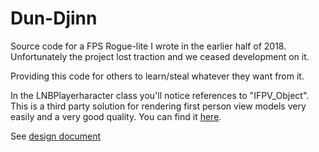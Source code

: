 # Dun-Djinn

Source code for a FPS Rogue-lite I wrote in the earlier half of 2018. Unfortunately the project lost traction and we ceased development on it.

Providing this code for others to learn/steal whatever they want from it.

In the LNBPlayerharacter class you'll notice references to "IFPV_Object". This is a third party solution for rendering first person view models very easily and a very good quality. You can find it [here](https://assetstore.unity.com/packages/tools/camera/first-person-view-2-67929).

See [design document](https://github.com/calebsmth54/Dun-Djinn/blob/master/Dun'Djinn_GDD.pdf)
